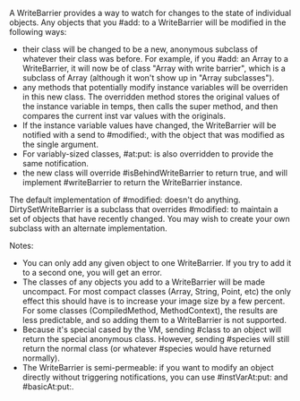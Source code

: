 A WriteBarrier provides a way to watch for changes to the state of individual objects.  Any objects that you #add: to a WriteBarrier will be modified in the following ways:

- their class will be changed to be a new, anonymous subclass of whatever their class was before.  For example, if you #add: an Array to a WriteBarrier, it will now be of class "Array with write barrier", which is a subclass of Array (although it won't show up in "Array subclasses").
- any methods that potentially modify instance variables will be overriden in this new class.  The overridden method stores the original values of the instance variable in temps, then calls the super method, and then compares the current inst var values with the originals.
- If the instance variable values have changed, the WriteBarrier will be notified with a send to #modified:, with the object that was modified as the single argument.
- For variably-sized classes, #at:put: is also overridden to provide the same notification.
- the new class will override #isBehindWriteBarrier to return true, and will implement #writeBarrier to return the WriteBarrier instance.

The default implementation of #modified: doesn't do anything.  DirtySetWriteBarrier is a subclass that overrides #modified: to maintain a set of objects that have recently changed.  You may wish to create your own subclass with an alternate implementation.

Notes:
- You can only add any given object to one WriteBarrier.  If you try to add it to a second one, you will get an error.
- The classes of any objects you add to a WriteBarrier will be made uncompact.  For most compact classes (Array, String, Point, etc) the only effect this should have is to increase your image size by a few percent.  For some classes (CompiledMethod, MethodContext), the results are less predictable, and so adding them to a WriteBarrier is not supported.
- Because it's special cased by the VM, sending #class to an object will return the special anonymous class.  However, sending #species will still return the normal class (or whatever #species would have returned normally).
- The WriteBarrier is semi-permeable: if you want to modify an object directly without triggering notifications, you can use #instVarAt:put: and #basicAt:put:.